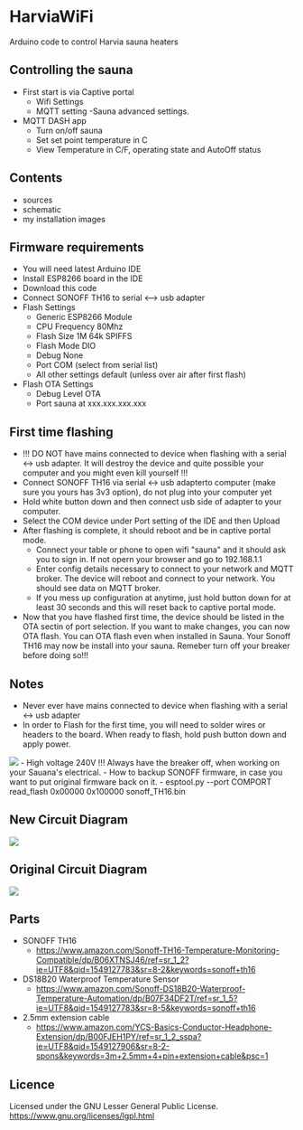 # HarviaWiFi

Arduino code to control Harvia sauna heaters 

## Controlling the sauna
- First start is via Captive portal
    - Wifi Settings
    - MQTT setting
    -Sauna advanced settings.
- MQTT DASH app
    - Turn on/off sauna
    - Set set point temperature in C
    - View Temperature in C/F, operating state and AutoOff status

## Contents
- sources
- schematic
- my installation images

## Firmware requirements
- You will need latest Arduino IDE
- Install ESP8266 board in the IDE
- Download this code
- Connect SONOFF TH16 to serial <--> usb adapter
- Flash Settings
    - Generic ESP8266 Module
    - CPU Frequency 80Mhz
    - Flash Size 1M 64k SPIFFS
    - Flash Mode DIO
    - Debug None
    - Port COM (select from serial list)
    - All other settings default (unless over air after first flash)
- Flash OTA Settings
  - Debug Level OTA
  - Port sauna at xxx.xxx.xxx.xxx

## First time flashing
- !!! DO NOT have mains connected to device when flashing with a serial <-> usb adapter. It will destroy the device and quite possible your computer and you might even kill yourself !!!
- Connect SONOFF TH16 via serial <-> usb adapterto computer (make sure you yours has 3v3 option), do not plug into your computer yet
- Hold white button down and then connect usb side of adapter to your computer.
- Select the COM device under Port setting of the IDE and then Upload
- After flashing is complete, it should reboot and be in captive portal mode.
    - Connect your table or phone to open wifi "sauna" and it should ask you to sign in. If not opern your browser and go to 192.168.1.1
    - Enter config details necessary to connect to your network and MQTT broker. The device will reboot and connect to your network. You should see data on MQTT broker.
    - If you mess up configuration at anytime, just hold button down for at least 30 seconds and this will reset back to captive portal mode.
- Now that you have flashed first time, the device should be listed in the OTA sectin of port selection. If you want to make changes, you can now OTA flash. You can OTA flash even when installed in Sauna. Your Sonoff TH16 may now be install into your sauna. Remeber turn off your breaker before doing so!!!

## Notes
- Never ever have mains connected to device when flashing with a serial <-> usb adapter
- In order to Flash for the first time, you will need to solder wires or headers to the board. When ready to flash, hold push button down and apply power.
<img src="https://github.com/SwiCago/HarviaWiFi/blob/master/images/TH16_board.png"/>
- High voltage 240V !!! Always have the breaker off, when working on your Sauana's electrical.
- How to backup SONOFF firmware, in case you want to put original firmware back on it.
    - esptool.py --port COMPORT read_flash 0x00000 0x100000 sonoff_TH16.bin

## New Circuit Diagram

<img src="https://github.com/SwiCago/HarviaWiFi/blob/master/images/schematic.png"/>

## Original Circuit Diagram

<img src="https://github.com/SwiCago/HarviaWiFi/blob/master/images/schematic_original.png"/>

## Parts

- SONOFF TH16
    - https://www.amazon.com/Sonoff-TH16-Temperature-Monitoring-Compatible/dp/B06XTNSJ46/ref=sr_1_2?ie=UTF8&qid=1549127783&sr=8-2&keywords=sonoff+th16
- DS18B20 Waterproof Temperature Sensor
    - https://www.amazon.com/Sonoff-DS18B20-Waterproof-Temperature-Automation/dp/B07F34DF2T/ref=sr_1_5?ie=UTF8&qid=1549127783&sr=8-5&keywords=sonoff+th16
- 2.5mm extension cable
    - https://www.amazon.com/YCS-Basics-Conductor-Headphone-Extension/dp/B00FJEH1PY/ref=sr_1_2_sspa?ie=UTF8&qid=1549127906&sr=8-2-spons&keywords=3m+2.5mm+4+pin+extension+cable&psc=1

## Licence

Licensed under the GNU Lesser General Public License.
https://www.gnu.org/licenses/lgpl.html
